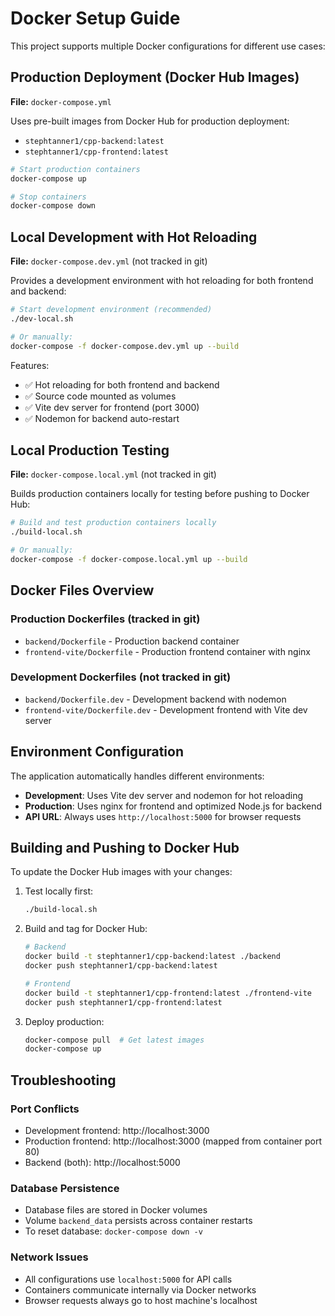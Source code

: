 # Docker Setup Guide

This project supports multiple Docker configurations for different use cases:

## Production Deployment (Docker Hub Images)

**File:** `docker-compose.yml`

Uses pre-built images from Docker Hub for production deployment:
- `stephtanner1/cpp-backend:latest`
- `stephtanner1/cpp-frontend:latest`

```bash
# Start production containers
docker-compose up

# Stop containers
docker-compose down
```

## Local Development with Hot Reloading

**File:** `docker-compose.dev.yml` (not tracked in git)

Provides a development environment with hot reloading for both frontend and backend:

```bash
# Start development environment (recommended)
./dev-local.sh

# Or manually:
docker-compose -f docker-compose.dev.yml up --build
```

Features:
- ✅ Hot reloading for both frontend and backend
- ✅ Source code mounted as volumes
- ✅ Vite dev server for frontend (port 3000)
- ✅ Nodemon for backend auto-restart

## Local Production Testing

**File:** `docker-compose.local.yml` (not tracked in git)

Builds production containers locally for testing before pushing to Docker Hub:

```bash
# Build and test production containers locally
./build-local.sh

# Or manually:
docker-compose -f docker-compose.local.yml up --build
```

## Docker Files Overview

### Production Dockerfiles (tracked in git)
- `backend/Dockerfile` - Production backend container
- `frontend-vite/Dockerfile` - Production frontend container with nginx

### Development Dockerfiles (not tracked in git)
- `backend/Dockerfile.dev` - Development backend with nodemon
- `frontend-vite/Dockerfile.dev` - Development frontend with Vite dev server

## Environment Configuration

The application automatically handles different environments:

- **Development**: Uses Vite dev server and nodemon for hot reloading
- **Production**: Uses nginx for frontend and optimized Node.js for backend
- **API URL**: Always uses `http://localhost:5000` for browser requests

## Building and Pushing to Docker Hub

To update the Docker Hub images with your changes:

1. Test locally first:
   ```bash
   ./build-local.sh
   ```

2. Build and tag for Docker Hub:
   ```bash
   # Backend
   docker build -t stephtanner1/cpp-backend:latest ./backend
   docker push stephtanner1/cpp-backend:latest
   
   # Frontend
   docker build -t stephtanner1/cpp-frontend:latest ./frontend-vite
   docker push stephtanner1/cpp-frontend:latest
   ```

3. Deploy production:
   ```bash
   docker-compose pull  # Get latest images
   docker-compose up
   ```

## Troubleshooting

### Port Conflicts
- Development frontend: http://localhost:3000
- Production frontend: http://localhost:3000 (mapped from container port 80)
- Backend (both): http://localhost:5000

### Database Persistence
- Database files are stored in Docker volumes
- Volume `backend_data` persists across container restarts
- To reset database: `docker-compose down -v`

### Network Issues
- All configurations use `localhost:5000` for API calls
- Containers communicate internally via Docker networks
- Browser requests always go to host machine's localhost 